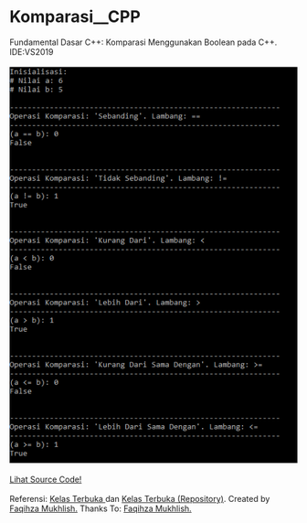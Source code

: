 # Komparasi__CPP
Fundamental Dasar C++: Komparasi Menggunakan Boolean pada C++. IDE:VS2019<br><br>
<img src="https://github.com/RizkyKhapidsyah/Komparasi__CPP/blob/master/results/Capture001.PNG"><br><br>
<a href="https://github.com/RizkyKhapidsyah/Komparasi__CPP/blob/master/Komparasi.cpp">Lihat Source Code!</a><br><br>
Referensi: <a href="https://www.youtube.com/user/faqihzamukhlish"> Kelas Terbuka </a> dan <a href="https://github.com/kelasterbuka"> Kelas Terbuka (Repository)</a>. Created by <a href="https://github.com/faqihza">Faqihza Mukhlish.</a> Thanks To: <a href="https://www.youtube.com/channel/UCRGHjysoCemh4y7tCJQs30w/about">Faqihza Mukhlish.</a>
